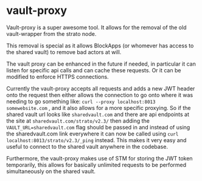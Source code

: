 # vault-proxy

Vault-proxy is a super awesome tool. It allows for the removal of the old vault-wrapper from the strato node.

This removal is special as it allows BlockApps (or whomever has access to the shared vault) to remove bad actors at will.

The vault proxy can be enhanced in the future if needed, in particular it can listen for specific api calls and can cache these requests. Or it can be modified to enforce HTTPS connections.

Currently the vault-proxy accepts all requests and adds a new JWT header onto the request then either allows the connection to go onto where it was needing to go something like: `curl --proxy localhost:8013 somewebsite.com` , and it also allows for a more specific proxying. So if the shared vault url looks like `sharedvault.com` and there are api endpoints at the site at `sharedvault.com/strato/v2.3/` then adding the `VAULT_URL=sharedvault.com` flag should be passed in and instead of using the sharedvault.com link everywhere it can now be called using `curl localhost:8013/strato/v2.3/_ping` instead. This makes it very easy and useful to connect to the shared vault anywhere in the codebase.

Furthermore, the vault-proxy makes use of STM for storing the JWT token temporarily, this allows for basically unlimited requests to be performed simultaneously on the shared vault.
